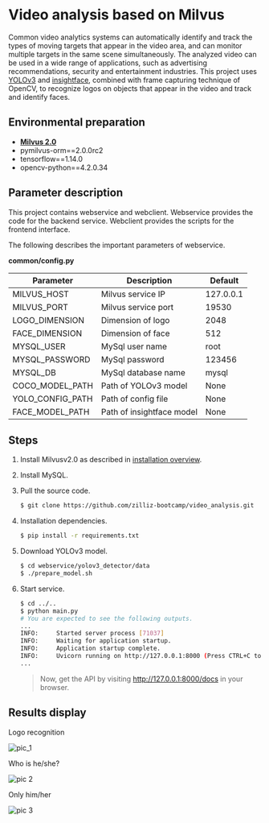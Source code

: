# Video analysis based on Milvus

Common video analytics systems can automatically identify and track the types of moving targets that appear in the video area, and can monitor multiple targets in the same scene simultaneously. The analyzed video can be used in a wide range of applications, such as advertising recommendations, security and entertainment industries. This project uses [YOLOv3](https://pjreddie.com/darknet/yolo/) and [insightface](https://github.com/deepinsight/insightface), combined with frame capturing technique of OpenCV, to recognize logos on objects that appear in the video and track and identify faces.

## Environmental preparation

- **[Milvus 2.0](https://milvus.io/cn/docs/v2.0.0/install_standalone-docker.md)**
- pymilvus-orm==2.0.0rc2
- tensorflow==1.14.0
- opencv-python==4.2.0.34

## Parameter description

This project contains webservice and webclient. Webservice provides the code for the backend service. Webclient provides the scripts for the frontend interface.

The following describes the important parameters of webservice.

**common/config.py**

| Parameter        | Description               | Default      |
| ---------------- | ------------------------- | ------------ |
| MILVUS_HOST      | Milvus service IP         | 127.0.0.1    |
| MILVUS_PORT      | Milvus service port       | 19530        |
| LOGO_DIMENSION   | Dimension of logo         | 2048          |
| FACE_DIMENSION   | Dimension of face         | 512          |
| MYSQL_USER       | MySql user name           | root         |
| MYSQL_PASSWORD   | MySql password            | 123456       |
| MYSQL_DB         | MySql database name       | mysql        |
| COCO_MODEL_PATH  | Path of YOLOv3 model      | None         |
| YOLO_CONFIG_PATH | Path of config file       | None         |
| FACE_MODEL_PATH  | Path of insightface model | None         |

## Steps

1. Install Milvusv2.0 as described in [installation overview](https://milvus.io/docs/v2.0.0/install_standalone-docker.md).

2. Install MySQL.

3. Pull the source code.

   ```bash
   $ git clone https://github.com/zilliz-bootcamp/video_analysis.git
   ```

4. Installation dependencies.

   ```bash
   $ pip install -r requirements.txt
   ```

5. Download YOLOv3 model.

   ```bash
   $ cd webservice/yolov3_detector/data
   $ ./prepare_model.sh
   ```

6. Start service.

   ```bash
   $ cd ../..
   $ python main.py
   # You are expected to see the following outputs.
   ...
   INFO:     Started server process [71037]
   INFO:     Waiting for application startup.
   INFO:     Application startup complete.
   INFO:     Uvicorn running on http://127.0.0.1:8000 (Press CTRL+C to quit)
   ...
   ```

   > Now, get the API by visiting http://127.0.0.1:8000/docs in your browser.

## Results display

Logo recognition

![pic_1](./pic/1.png)

Who is he/she?

![pic 2](./pic/2.png)

Only him/her

![pic 3](./pic/3.png)

